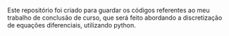 Este repositório foi criado para guardar os códigos referentes ao meu trabalho de conclusão de curso, que será feito abordando a discretização de equações diferenciais, utilizando python.
